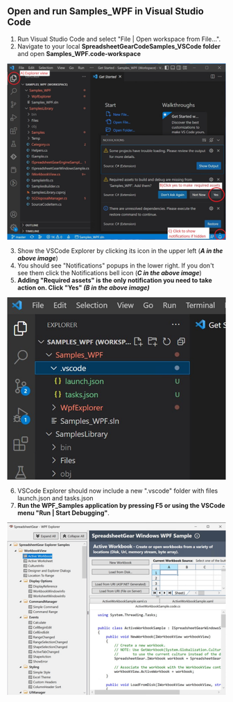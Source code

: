 ## Open and run Samples_WPF in Visual Studio Code
1. Run Visual Studio Code and select "File | Open workspace from File...".
2. Navigate to your local **SpreadsheetGearCodeSamples_VSCode folder** and open **Samples_WPF.code-workspace**

![Image](WPFCodeSamplesFirstOpen_v2.jpg)

3. Show the VSCode Explorer by clicking its icon in the upper left (***A in the above image***)
4. You should see "Notifications" popups in the lower right. If you don't see them click the Notifications bell icon (***C in the above image***)
5. **Adding "Required assets" is the only notification you need to take action on. Click "Yes" *(B in the above image)***

![Image](WPFCodeExplorerUpdated.jpg)

6. VSCode Explorer should now include a new ".vscode" folder with files launch.json and tasks.json 
8. **Run the WPF_Samples application by pressing F5 or using the VSCode menu "Run | Start Debugging"**.

![Image](WPFCodeSamplesExplorer.jpg)
